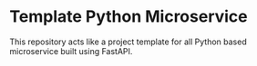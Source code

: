 # Template Python Microservice

This repository acts like a project template for all Python based microservice built using FastAPI.
